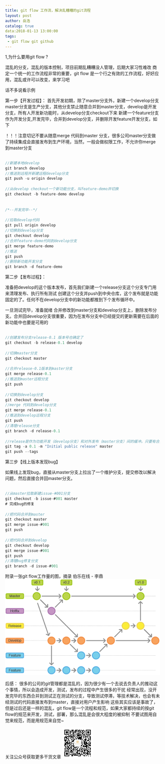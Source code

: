 ```yaml
---
title: git flow 工作流，解决乱糟糟的git流程
layout: post
author: 岳浩
catalog: true
data:2018-01-13 13:00:00
tags: 
 - git flow git github
---
```



1,为什么要用git flow ?

混乱的分支，混乱的版本控制，项目前期乱糟糟没人管理，后期大家习性难改
商定一个统一的工作流程非常的重要，git flow 是一个行之有效的工作流程，好好应用，混乱或许可以改变，来学习吧



话不多说看示例


第一步【开发过程】：
首先开发初期，除了master分支外，新建一个develop分支
master分支是生产分支，其他分支禁止随意合并到master分支，develop是开发分支，所有人开发新功能时，从develop分支checkout下来
新建一个feature分支作为开发分支,开发完毕，合并到develop分支，并删除开发feature开发分支，如下


！！！注意切记不要从随意merge 代码到master 分支，很多公司master分支做了持续集成会直接发布到生产环境，当然，一般会做权限工作，不允许你merge 到master分支


``` java

//新建本地develop
git branch develop
//推送到远程并新建远程develop分支
git push -u origin develop

//从develop checkout一个新功能分支，叫feature-demo并切换
git checkout -b feature-demo develop


/*--开发完毕--*/

//拉取develop代码
git pull origin develop
//切换到develop分支
git checkout develop
//合并feature-demo代码到develop分支
git merge feature-demo
//推送
git push
//删除新功能开发分支
git branch -d feature-demo

```


第二步【发布过程】：

准备把develop的这个版本发布，首先我们新建一个release分支这个分支专门用来清理发布、执行所有测试
创建这个分支并push到中央仓库，这个发布就是功能固定的了。任何不在develop分支中的新功能都推到下个发布循环中。

一旦测试完毕，准备就绪
合并修改到master分支和develop分支上，删除发布分支。合并回develop分支很重要，因为在发布分支中已经提交的更新需要在后面的新功能中也要是可用的
``` java

//创建发布分支release-0.1 版本号也确定了
git checkout -b release-0.1 develop

//切换master分支
git checkout master

//合并release-0.1版本到master分支
git merge release-0.1
//推送到master远程分支
git push

//切换到develop分支
git checkout develop
//merge 代码到develop分支
git merge release-0.1
//推送到develop远程分支
git push
//清理release分支
git branch -d release-0.1

//release是作为功能开发（develop分支）和对外发布（master分支）间的缓冲。只要有合并到master分支，就应该打好Tag以方便跟踪。
git tag -a 0.1 -m "Initial public release" master
git push --tags
```


第三步【线上版本发现bug】

如果线上发现bug，直接从master分支上拉出了一个维护分支，提交修改以解决问题，然后直接合并回master分支。
``` java

//从master拉取新建issue-#001分支
git checkout -b issue-#001 master
# 完成bug的修复

//把代码合并到master
git checkout master
git merge issue-#001
git push

//把代码合并到develop
git checkout develop
git merge issue-#001
git push
//清理bug修复分支
git branch -d issue-#001

```

附录一张git flow工作量的图，摘录 伯乐在线 - 李鼎 
<img src="/img/gitflow/git-workflow-release-cycle-4maintenance.png" alt="AltText" />


后感：
很多的公司的git管理都是混乱的，因为很少有一个去说去负责人的推动这个事情，所以会造成开发，测试，发布的过程中产生很多的干扰
经常出现，没开发完毕的东西合并到测试正在测试的分支，导致测试停滞，等技术解决，也会有未经测试的代码直接发布到master，直接对用户产生影响
这些其实应该是事故了，但是过后还是一样的混乱，git flow是一个流程和规范，如果大家都持续的按git flow的规范来开发，测试，部署，那么混乱是会很大程度的被抑制
不要试图用自觉来规范，而是用规范来自觉~


关注公众号获取更多干货文章
<img src="/img/weixin/qrcode_jishujiagou.jpg" width="100" height="100" alt="AltText" />

